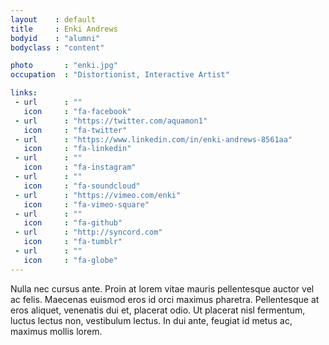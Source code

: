 ```yaml
---
layout    : default
title     : Enki Andrews
bodyid    : "alumni"
bodyclass : "content"

photo       : "enki.jpg"
occupation  : "Distortionist, Interactive Artist"

links:
 - url      : ""
   icon     : "fa-facebook"
 - url      : "https://twitter.com/aquamon1"
   icon     : "fa-twitter"
 - url      : "https://www.linkedin.com/in/enki-andrews-8561aa"
   icon     : "fa-linkedin"
 - url      : ""
   icon     : "fa-instagram"
 - url      : ""
   icon     : "fa-soundcloud"
 - url      : "https://vimeo.com/enki"
   icon     : "fa-vimeo-square"
 - url      : ""
   icon     : "fa-github"
 - url      : "http://syncord.com"
   icon     : "fa-tumblr"
 - url      : ""
   icon     : "fa-globe"
---
```


Nulla nec cursus ante. Proin at lorem vitae mauris pellentesque auctor vel ac felis. Maecenas euismod eros id orci maximus pharetra. Pellentesque at eros aliquet, venenatis dui et, placerat odio. Ut placerat nisl fermentum, luctus lectus non, vestibulum lectus. In dui ante, feugiat id metus ac, maximus mollis lorem.
